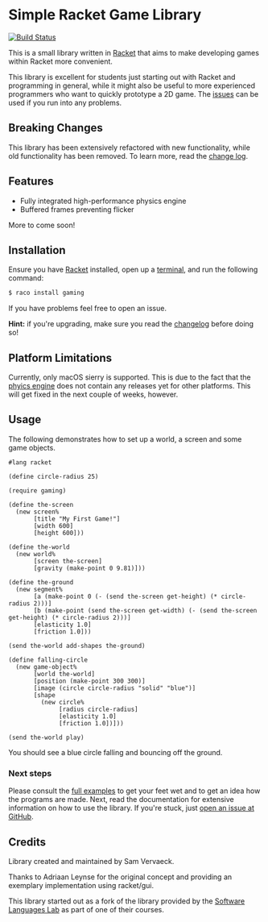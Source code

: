 Simple Racket Game Library
==========================

[![Build Status](https://travis-ci.org/samvv/racket-gaming.svg?branch=master)](https://travis-ci.org/samvv/racket-gaming)

This is a small library written in [Racket](https://racket-lang.org) that aims to make developing
games within Racket more convenient.

This library is excellent for students just starting out with Racket and
programming in general, while it might also be useful to more experienced
programmers who want to quickly prototype a 2D game. The
[issues](https://github.com/samvv/racket-gaming/labels/question) can be used if
you run into any problems.

## Breaking Changes

This library has been extensively refactored with new functionality, while old
functionality has been removed. To learn more, read the [change
log](https://github.com/samvv/racket-gaming/tree/master/CHANGELOG.md).

## Features ##

 - Fully integrated high-performance physics engine
 - Buffered frames preventing flicker

More to come soon!

## Installation

Ensure you have [Racket](https://racket-lang.org) installed, open up a
[terminal](https://help.ubuntu.com/community/UsingTheTerminal), and run the
following command:

```bash
$ raco install gaming
```

If you have problems feel free to open an issue.

**Hint:** if you're upgrading, make sure you read the
[changelog](https://github.com/samvv/racket-gaming/tree/master/CHANGELOG.md)
before doing so!

## Platform Limitations

Currently, only macOS sierry is supported. This is due to the fact that the
[phyics engine](https://github.com/samvv/ramunk)
does not contain any releases yet for other platforms. This will get fixed in
the next couple of weeks, however.

## Usage

The following demonstrates how to set up a world, a screen and some game objects.

```racket
#lang racket

(define circle-radius 25)

(require gaming)

(define the-screen
  (new screen%
       [title "My First Game!"]
       [width 600]
       [height 600]))

(define the-world 
  (new world% 
       [screen the-screen]
       [gravity (make-point 0 9.81)]))

(define the-ground
  (new segment%
       [a (make-point 0 (- (send the-screen get-height) (* circle-radius 2)))]
       [b (make-point (send the-screen get-width) (- (send the-screen get-height) (* circle-radius 2)))]
       [elasticity 1.0]
       [friction 1.0]))

(send the-world add-shapes the-ground)

(define falling-circle
  (new game-object%
       [world the-world]
       [position (make-point 300 300)]
       [image (circle circle-radius "solid" "blue")]
       [shape
         (new circle%
              [radius circle-radius]
              [elasticity 1.0]
              [friction 1.0])]))

(send the-world play)
```

You should see a blue circle falling and bouncing off the ground.

### Next steps

Please consult the
[full examples](https://github.com/samvv/racket-gaming/tree/master/gaming/examples) to get
your feet wet and to get an idea how the programs are made. Next, read
the documentation for extensive information on how to use the library. If you're stuck,
just [open an issue at GitHub](https://github.com/samvv/racket-gaming/issues/new).

## Credits

Library created and maintained by Sam Vervaeck.

Thanks to Adriaan Leynse for the original concept and
providing an exemplary implementation using racket/gui.

This library started out as a fork of the library provided by the [Software
Languages Lab](http://soft.vub.ac.be/soft/edu/teaching) as part of one of their
courses. 


